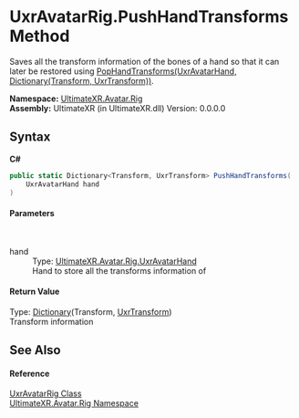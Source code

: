 # UxrAvatarRig.PushHandTransforms Method 
 

Saves all the transform information of the bones of a hand so that it can later be restored using <a href="M_UltimateXR_Avatar_Rig_UxrAvatarRig_PopHandTransforms">PopHandTransforms(UxrAvatarHand, Dictionary(Transform, UxrTransform))</a>.

**Namespace:**&nbsp;<a href="N_UltimateXR_Avatar_Rig">UltimateXR.Avatar.Rig</a><br />**Assembly:**&nbsp;UltimateXR (in UltimateXR.dll) Version: 0.0.0.0

## Syntax

**C#**<br />
``` C#
public static Dictionary<Transform, UxrTransform> PushHandTransforms(
	UxrAvatarHand hand
)
```


#### Parameters
&nbsp;<dl><dt>hand</dt><dd>Type: <a href="T_UltimateXR_Avatar_Rig_UxrAvatarHand">UltimateXR.Avatar.Rig.UxrAvatarHand</a><br />Hand to store all the transforms information of</dd></dl>

#### Return Value
Type: <a href="https://docs.microsoft.com/dotnet/api/system.collections.generic.dictionary-2" target="_blank" rel="noopener noreferrer">Dictionary</a>(Transform, <a href="T_UltimateXR_Core_UxrTransform">UxrTransform</a>)<br />Transform information

## See Also


#### Reference
<a href="T_UltimateXR_Avatar_Rig_UxrAvatarRig">UxrAvatarRig Class</a><br /><a href="N_UltimateXR_Avatar_Rig">UltimateXR.Avatar.Rig Namespace</a><br />